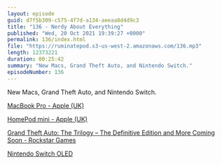 ```yaml
---
layout: episode
guid: d7f5b309-c575-4f7d-a134-aeeaa8d4d9c3
title: "136 - Nerdy About Everything"
published: "Wed, 20 Oct 2021 19:39:27 +0000"
permalink: 136/index.html
file: "https://ruminatepod.s3-us-west-2.amazonaws.com/136.mp3"
length: 12373221
duration: 00:25:42
summary: "New Macs, Grand Theft Auto, and Nintendo Switch."
episodeNumber: 136
---
```


New Macs, Grand Theft Auto, and Nintendo Switch.

[MacBook Pro - Apple (UK)](https://www.apple.com/uk/macbook-pro/)

[HomePod mini - Apple (UK)](https://www.apple.com/uk/homepod-mini/)

[Grand Theft Auto: The Trilogy – The Definitive Edition and More Coming Soon - Rockstar Games](https://www.rockstargames.com/newswire/article/3933o7ko43o839/grand-theft-auto-the-trilogy-the-definitive-edition-and-more-coming-so)

[Nintendo Switch OLED](https://store.nintendo.co.uk/en_gb/consoles/nintendo-switch-consoles/nintendo-switch-oled-model/)
